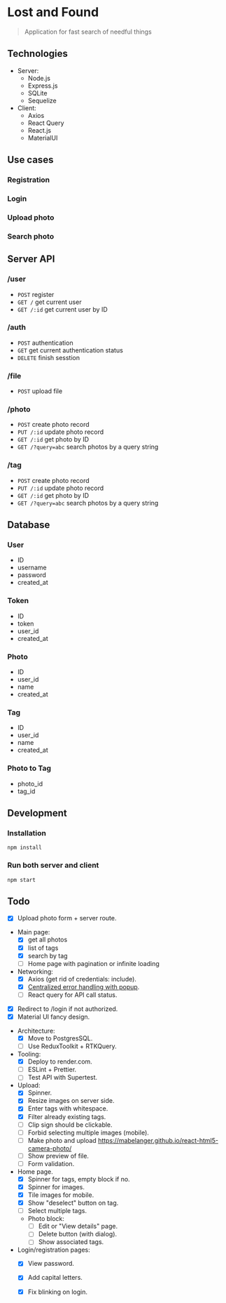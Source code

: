 # Lost and Found
> Application for fast search of needful things

## Technologies
* Server:
  * Node.js
  * Express.js
  * SQLite
  * Sequelize
* Client:
  * Axios 
  * React Query
  * React.js
  * MaterialUI

## Use cases
### Registration
### Login
### Upload photo
### Search photo

## Server API
### /user
* `POST` register
* `GET /` get current user
* `GET /:id` get current user by ID
### /auth
* `POST` authentication
* `GET` get current authentication status
* `DELETE` finish sesstion
### /file
* `POST` upload file
### /photo
* `POST` create photo record
* `PUT /:id` update photo record
* `GET /:id` get photo by ID
* `GET /?query=abc` search photos by a query string

### /tag
* `POST` create photo record
* `PUT /:id` update photo record
* `GET /:id` get photo by ID
* `GET /?query=abc` search photos by a query string

## Database

### User
* ID
* username
* password
* created_at

### Token
* ID
* token
* user_id
* created_at

### Photo
* ID
* user_id
* name
* created_at

### Tag
* ID
* user_id
* name
* created_at

### Photo to Tag
* photo_id
* tag_id

## Development
### Installation

```shell
npm install
```

### Run both server and client

```shell
npm start
```

## Todo
* [x] Upload photo form + server route.
* Main page: 
  * [x] get all photos
  * [x] list of tags
  * [x] search by tag
  * [ ] Home page with pagination or infinite loading
* Networking:
  * [x] Axios (get rid of credentials: include).
  * [x] [Centralized error handling with popup](https://tkdodo.eu/blog/react-query-error-handling).
  * [ ] React query for API call status.
* [x] Redirect to /login if not authorized.
* [x] Material UI fancy design.
* Architecture:
  * [x] Move to PostgresSQL.
  * [ ] Use ReduxToolkit + RTKQuery.
* Tooling:
  * [x] Deploy to render.com.
  * [ ] ESLint + Prettier.
  * [ ] Test API with Supertest.
* Upload:
  * [x] Spinner.
  * [x] Resize images on server side.
  * [x] Enter tags with whitespace.
  * [x] Filter already existing tags.
  * [ ] Clip sign should be clickable.
  * [ ] Forbid selecting multiple images (mobile).
  * [ ] Make photo and upload https://mabelanger.github.io/react-html5-camera-photo/
  * [ ] Show preview of file.
  * [ ] Form validation.
* Home page.
  * [x] Spinner for tags, empty block if no.
  * [x] Spinner for images.
  * [x] Tile images for mobile.
  * [x] Show "deselect" button on tag.
  * [ ] Select multiple tags.
  * Photo block:
    * [ ] Edit or "View details" page.
    * [ ] Delete button (with dialog).
    * [ ] Show associated tags.
* Login/registration pages:
  * [x] View password.
  * [x] Add capital letters.
  * [x] Fix blinking on login.

